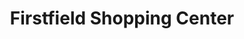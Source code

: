 ---
title: "Firstfield Shopping Center"
url: /gaithersburg/firstfield-shopping-center/
shop: mall
---